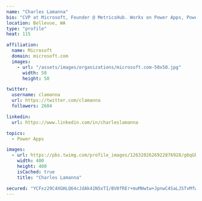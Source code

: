 ```yaml
---
name: "Charles Lamanna"
bio: "CVP at Microsoft, Founder @ MetricsHub. Works on Power Apps, Power Automate, Power Virtual Agent, Common Data Service and Dynamics 365."
location: Bellevue, WA
type: "profile"
heat: 115

affiliation:
  name: Microsoft
  domain: microsoft.com
  images:
    - url: "/assets/images/organizations/microsoft.com-50x50.jpg"
      width: 50
      height: 50

twitter:
  username: clamanna
  url: https://twitter.com/clamanna
  followers: 2604

linkedin:
  url: https://www.linkedin.com/in/charleslamanna

topics:
  - Power Apps

images:
  - url: https://pbs.twimg.com/profile_images/1263202626922876928/g6qGbHZ-_400x400.jpg
    width: 400
    height: 400
    isCached: true
    title: "Charles Lamanna"

secured: "YCFxz29C4XGHLQ64cJdAk41N5xTI/BV0fREr+muMHwtw+JpnwC4SaLJSTvMfwtOiWiWwQnwKNy2O9G4EqJZ6CKdBG8eL88LesxQqLaxRqwCYlVw4z1WYbUtIBoAvrARKnABgU0MUFZFZknhYF5e9WU2iBZpIKM0GXBshrWXtq0N/258fICoHvKGGsvnx5V+D2kgB+SGgQ31/OQ0ufeSOVmti7CQy6dnpTEBWP+M2TnEH3c2jk2mw2ifqQPqkHw3idtCYTONRIMEZqBqA1WfOUO3crTXOycLIE4oiYKa4gv6+maP/KIiCp40TiJEf8LODz1Y16d8a3QG8avJn0C1J3C15gLWmU4ruL7T9zv66+V0h6RgVgwuXKsQguHrECgdfb5phN8zlpURtOcGSV2aMNP2i66hDHdklB+DBTvggftQ=;7QKJTJbsNgEikkTPwPV2xg=="
---
```


